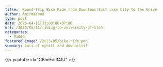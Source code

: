 ```yaml
---
title:  Round-Trip Bike Ride from Downtown Salt Lake City to the University of Utah on a Windy Day 
author: Amirmasoud
type: post
date: 2025-04-11T11:00:00+07:00
url: /2025/05/11/riding-to-university-of-utah
categories:
  - Video
featured_image: /2025/05/bike-ride.png
summary: Lots of uphill and downhills!
---
```


{{< youtube id="CBheFdi34tU" >}}
